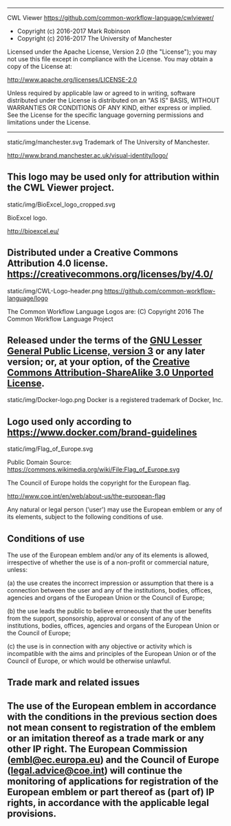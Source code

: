 ---------------
CWL Viewer
https://github.com/common-workflow-language/cwlviewer/

* Copyright (c) 2016-2017 Mark Robinson
* Copyright (c) 2016-2017 The University of Manchester

Licensed under the Apache License, Version 2.0 (the "License");
you may not use this file except in compliance with the License.
You may obtain a copy of the License at:

http://www.apache.org/licenses/LICENSE-2.0

Unless required by applicable law or agreed to in writing, software
distributed under the License is distributed on an "AS IS" BASIS,
WITHOUT WARRANTIES OR CONDITIONS OF ANY KIND, either express or
implied. See the License for the specific language governing
permissions and limitations under the License.

-----------------
static/img/manchester.svg
Trademark of The University of Manchester.

http://www.brand.manchester.ac.uk/visual-identity/logo/

This logo may be used only for attribution within the CWL Viewer project.
-----------------
static/img/BioExcel_logo_cropped.svg

BioExcel logo.

http://bioexcel.eu/

Distributed under a Creative Commons Attribution 4.0 license.
https://creativecommons.org/licenses/by/4.0/
-----------------
static/img/CWL-Logo-header.png
https://github.com/common-workflow-language/logo

The Common Workflow Language Logos are:
(C) Copyright 2016 The Common Workflow Language Project

Released under the terms of the [GNU Lesser General Public License, version 3](https://www.gnu.org/licenses/lgpl-3.0.html) or any later version; or, at your option, of the [Creative Commons Attribution-ShareAlike 3.0 Unported License](https://creativecommons.org/licenses/by-sa/3.0/).
-----------------
static/img/Docker-logo.png
Docker is a registered trademark of Docker, Inc.

Logo used only according to https://www.docker.com/brand-guidelines
-----------------
static/img/Flag_of_Europe.svg

Public Domain
Source: https://commons.wikimedia.org/wiki/File:Flag_of_Europe.svg

The Council of Europe holds the copyright for the European flag.

http://www.coe.int/en/web/about-us/the-european-flag

Any natural or legal person (‘user') may use the European emblem or any of its elements, subject to the following conditions of use.

## Conditions of use

The use of the European emblem and/or any of its elements is allowed, irrespective of whether the use is of a non-profit or commercial nature, unless:

(a) the use creates the incorrect impression or assumption that there is a connection between the user and any of the institutions, bodies, offices, agencies and organs of the European Union or the Council of Europe;

(b) the use leads the public to believe erroneously that the user benefits from the support, sponsorship, approval or consent of any of the institutions, bodies, offices, agencies and organs of the European Union or the Council of Europe;

(c) the use is in connection with any objective or activity which is incompatible with the aims and principles of the European Union or of the Council of Europe, or which would be otherwise unlawful.

## Trade mark and related issues

The use of the European emblem in accordance with the conditions in the previous section does not mean consent to registration of the emblem or an imitation thereof as a trade mark or any other IP right. The European Commission (embl@ec.europa.eu) and the Council of Europe (legal.advice@coe.int) will continue the monitoring of applications for registration of the European emblem or part thereof as (part of) IP rights, in accordance with the applicable legal provisions.
-----------------
